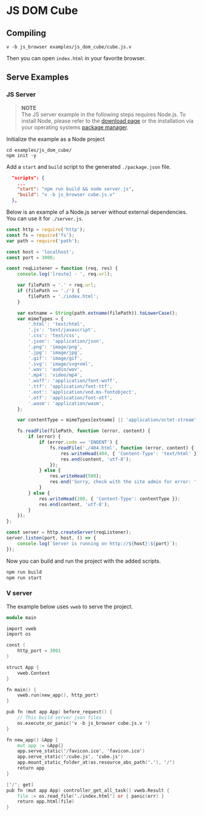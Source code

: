 # JS DOM Cube

## Compiling

```
v -b js_browser examples/js_dom_cube/cube.js.v
```

Then you can open `index.html` in your favorite browser.

## Serve Examples

### JS Server

> **NOTE**\
> The JS server example in the following steps requires Node.js.
> To install Node, please refer to the [download page](https://nodejs.org/en/download/)
> or the installation via your operating systems [package manager](https://nodejs.org/en/download/package-manager).

Initialize the example as a Node project

```
cd examples/js_dom_cube/
npm init -y
```

Add a `start` and `build` script to the generated `./package.json` file.

```json
  "scripts": {
    ...
    "start": "npm run build && node server.js",
    "build": "v -b js_browser cube.js.v"
  },
```

Below is an example of a Node.js server without external dependencies.
You can use it for `./server.js`.

```javascript
const http = require('http');
const fs = require('fs');
var path = require('path');

const host = 'localhost';
const port = 3000;

const reqListener = function (req, res) {
	console.log('[route] - ', req.url);

	var filePath = '.' + req.url;
	if (filePath == './') {
		filePath = './index.html';
	}

	var extname = String(path.extname(filePath)).toLowerCase();
	var mimeTypes = {
		'.html': 'text/html',
		'.js': 'text/javascript',
		'.css': 'text/css',
		'.json': 'application/json',
		'.png': 'image/png',
		'.jpg': 'image/jpg',
		'.gif': 'image/gif',
		'.svg': 'image/svg+xml',
		'.wav': 'audio/wav',
		'.mp4': 'video/mp4',
		'.woff': 'application/font-woff',
		'.ttf': 'application/font-ttf',
		'.eot': 'application/vnd.ms-fontobject',
		'.otf': 'application/font-otf',
		'.wasm': 'application/wasm',
	};

	var contentType = mimeTypes[extname] || 'application/octet-stream';

	fs.readFile(filePath, function (error, content) {
		if (error) {
			if (error.code == 'ENOENT') {
				fs.readFile('./404.html', function (error, content) {
					res.writeHead(404, { 'Content-Type': 'text/html' });
					res.end(content, 'utf-8');
				});
			} else {
				res.writeHead(500);
				res.end('Sorry, check with the site admin for error: ' + error.code + ' ..\n');
			}
		} else {
			res.writeHead(200, { 'Content-Type': contentType });
			res.end(content, 'utf-8');
		}
	});
};

const server = http.createServer(reqListener);
server.listen(port, host, () => {
	console.log(`Server is running on http://${host}:${port}`);
});
```

Now you can build and run the project with the added scripts.

```sh
npm run build
npm run start
```

### V server

The example below uses `vweb` to serve the project.

```v
module main

import vweb
import os

const (
	http_port = 3001
)

struct App {
	vweb.Context
}

fn main() {
	vweb.run(new_app(), http_port)
}

pub fn (mut app App) before_request() {
	// This build server json files
	os.execute_or_panic('v -b js_browser cube.js.v ')
}

fn new_app() &App {
	mut app := &App{}
	app.serve_static('/favicon.ico', 'favicon.ico')
	app.serve_static('/cube.js', 'cube.js')
	app.mount_static_folder_at(os.resource_abs_path('.'), '/')
	return app
}

['/'; get]
pub fn (mut app App) controller_get_all_task() vweb.Result {
	file := os.read_file('./index.html') or { panic(err) }
	return app.html(file)
}
```
